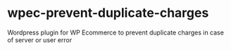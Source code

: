 wpec-prevent-duplicate-charges
==============================

Wordpress plugin for WP Ecommerce to prevent duplicate charges in case of server or user error
